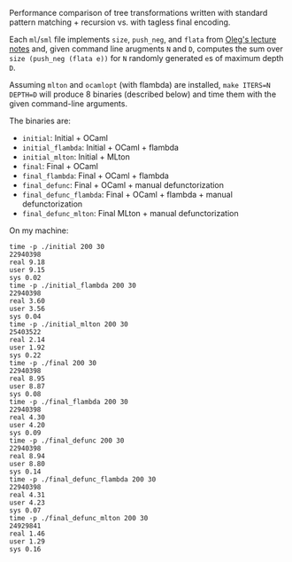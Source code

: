 Performance comparison of tree transformations written with standard pattern matching +
recursion vs. with tagless final encoding.

Each `ml`/`sml` file implements `size`, `push_neg`, and `flata` from
[Oleg's lecture notes](http://okmij.org/ftp/tagless-final/course/lecture.pdf) and,
given command line arugments `N` and `D`, computes the sum over
`size (push_neg (flata e))` for `N` randomly generated `e`s of maximum depth `D`.

Assuming `mlton` and `ocamlopt` (with flambda) are installed, `make ITERS=N DEPTH=D`
will produce 8 binaries (described below) and time them with the given command-line
arguments.

The binaries are:
- `initial`: Initial + OCaml
- `initial_flambda`: Initial + OCaml + flambda
- `initial_mlton`: Initial + MLton
- `final`: Final + OCaml
- `final_flambda`: Final + OCaml + flambda
- `final_defunc`: Final + OCaml + manual defunctorization
- `final_defunc_flambda`: Final + OCaml + flambda + manual defunctorization
- `final_defunc_mlton`: Final MLton + manual defunctorization

On my machine:
```
time -p ./initial 200 30
22940398
real 9.18
user 9.15
sys 0.02
time -p ./initial_flambda 200 30
22940398
real 3.60
user 3.56
sys 0.04
time -p ./initial_mlton 200 30
25403522
real 2.14
user 1.92
sys 0.22
time -p ./final 200 30
22940398
real 8.95
user 8.87
sys 0.08
time -p ./final_flambda 200 30
22940398
real 4.30
user 4.20
sys 0.09
time -p ./final_defunc 200 30
22940398
real 8.94
user 8.80
sys 0.14
time -p ./final_defunc_flambda 200 30
22940398
real 4.31
user 4.23
sys 0.07
time -p ./final_defunc_mlton 200 30
24929841
real 1.46
user 1.29
sys 0.16
```
